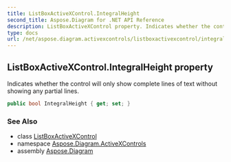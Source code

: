 ```yaml
---
title: ListBoxActiveXControl.IntegralHeight
second_title: Aspose.Diagram for .NET API Reference
description: ListBoxActiveXControl property. Indicates whether the control will only show complete lines of text without showing any partial lines
type: docs
url: /net/aspose.diagram.activexcontrols/listboxactivexcontrol/integralheight/
---
```

## ListBoxActiveXControl.IntegralHeight property

Indicates whether the control will only show complete lines of text without showing any partial lines.

```csharp
public bool IntegralHeight { get; set; }
```

### See Also

* class [ListBoxActiveXControl](../)
* namespace [Aspose.Diagram.ActiveXControls](../../listboxactivexcontrol/)
* assembly [Aspose.Diagram](../../../)


